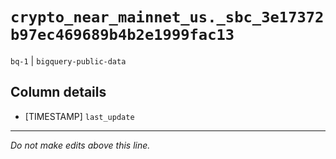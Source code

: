 # `crypto_near_mainnet_us._sbc_3e17372b97ec469689b4b2e1999fac13`
`bq-1` | `bigquery-public-data`

## Column details
* [TIMESTAMP] `last_update`

-------------------------------------------------------------------------------
*Do not make edits above this line.*
